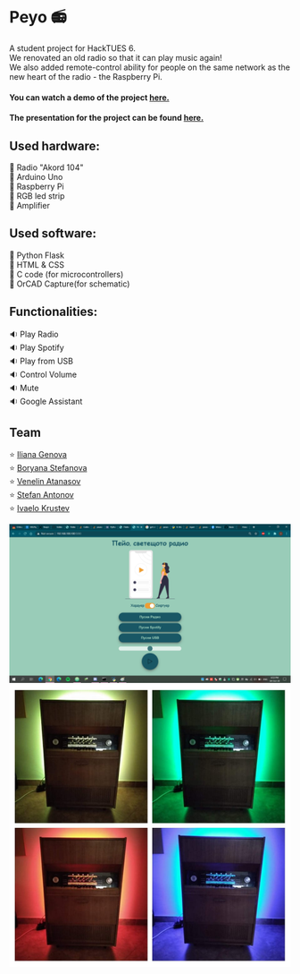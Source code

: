 # Peyo :radio:
A student project for HackTUES 6.  
We renovated an old radio so that it can play music again!  
We also added remote-control ability for people on the same network as the new heart of the radio - the Raspberry Pi.  

#### You can watch a demo of the project [here.](https://youtu.be/siEtyv2V2Zg)  
#### The presentation for the project can be found [here.](https://docs.google.com/presentation/d/121YX6xRevagpxVobXodJiMqY01eyq3IZO1ueWaVWT64/edit?usp=sharing)  

## Used hardware:
:electric_plug: Radio "Akord 104"  
:electric_plug: Arduino Uno  
:electric_plug: Raspberry Pi  
:electric_plug: RGB led strip  
:electric_plug: Amplifier  

## Used software:
:radio_button: Python Flask  
:radio_button: HTML & CSS  
:radio_button: C code (for microcontrollers)  
:radio_button: OrCAD Capture(for schematic)  

## Functionalities:
:sound: Play Radio  
:sound: Play Spotify  
:sound: Play from USB  
:sound: Control Volume  
:sound: Mute  
:sound: Google Assistant

## Team
:star: [Iliana Genova](https://github.com/IlianaGenova)  
:star: [Boryana Stefanova](https://github.com/Boryana23)  
:star: [Venelin Atanasov](https://github.com/venelinatanasov)  
:star: [Stefan Antonov](https://github.com/StefanAntonov)  
:star: [Ivaelo Krustev](https://github.com/Ivaelo)  

![Web](web.png)
![Peyo](PeyoCollage.jpg)
